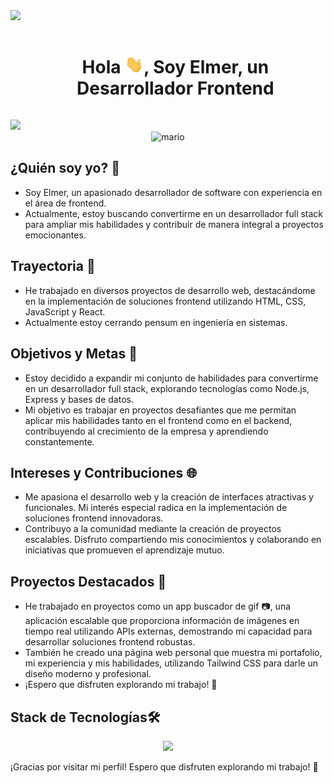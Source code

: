 
<img src="https://user-images.githubusercontent.com/74038190/212284100-561aa473-3905-4a80-b561-0d28506553ee.gif">

<!--h1 without bottom border-->
<div >
  <ul align="center">
    <summary><h1 style="display: inline-block">Hola  <img src="https://raw.githubusercontent.com/ABSphreak/ABSphreak/master/gifs/Hi.gif" width="30px">, Soy Elmer, un Desarrollador Frontend </h1></summary>
  </ul>
</div>


<img src="https://user-images.githubusercontent.com/74038190/212284100-561aa473-3905-4a80-b561-0d28506553ee.gif">

<div align="center">
  <img  src="https://user-images.githubusercontent.com/74038190/225813708-98b745f2-7d22-48cf-9150-083f1b00d6c9.gif"
     height="375"  alt="mario" />
</div>

## ¿Quién soy yo? 🌟

- Soy Elmer, un apasionado desarrollador de software con experiencia en el área de frontend.
- Actualmente, estoy buscando convertirme en un desarrollador full stack para ampliar mis habilidades y contribuir de manera integral a proyectos emocionantes.

## Trayectoria 🚀

- He trabajado en diversos proyectos de desarrollo web, destacándome en la implementación de soluciones frontend utilizando HTML, CSS, JavaScript y React.
- Actualmente estoy cerrando pensum en ingeniería en sistemas.

## Objetivos y Metas 🎯

- Estoy decidido a expandir mi conjunto de habilidades para convertirme en un desarrollador full stack, explorando tecnologías como Node.js, Express y bases de datos.
- Mi objetivo es trabajar en proyectos desafiantes que me permitan aplicar mis habilidades tanto en el frontend como en el backend, contribuyendo al crecimiento de la empresa y aprendiendo constantemente.

## Intereses y Contribuciones 🌐

- Me apasiona el desarrollo web y la creación de interfaces atractivas y funcionales. Mi interés especial radica en la implementación de soluciones frontend innovadoras.
- Contribuyo a la comunidad mediante la creación de proyectos escalables. Disfruto compartiendo mis conocimientos y colaborando en iniciativas que promueven el aprendizaje mutuo.

## Proyectos Destacados 🚧

- He trabajado en proyectos como un app buscador de gif 📷, una aplicación escalable que proporciona información de imágenes en tiempo real utilizando APIs externas, demostrando mi capacidad para desarrollar soluciones frontend robustas.
- También he creado una página web personal que muestra mi portafolio, mi experiencia y mis habilidades, utilizando Tailwind CSS para darle un diseño moderno y profesional.
- ¡Espero que disfruten explorando mi trabajo! 👀


## Stack de Tecnologías🛠️

<p align="center">
  <a href="https://skillicons.dev">
    <img src="https://skillicons.dev/icons?i=git,github,html,css,js,react,vscode,vite,netlify,md" />
  </a>
</p>

¡Gracias por visitar mi perfil! Espero que disfruten explorando mi trabajo! 👀





